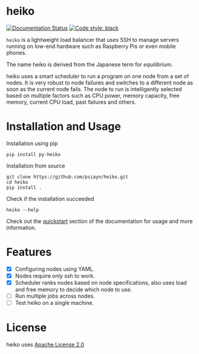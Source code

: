 # heiko

[![Documentation Status](https://readthedocs.org/projects/browser-history/badge/?version=latest)](https://browser-history.readthedocs.io/en/latest/?badge=latest)
[![Code style: black](https://img.shields.io/badge/code%20style-black-000000.svg)](https://github.com/psf/black)

```heiko``` is a lightweight load balancer that uses SSH to manage servers running on
low-end hardware such as Raspberry Pis or even mobile phones.

The name heiko is derived from the Japanese term for *equilibrium*.

heiko uses a smart scheduler to run a program on one node from a set of nodes. It is
very robust to node failures and switches to a different node as soon as the current node
fails. The node to run is intelligently selected based on multiple factors such as CPU power,
memory capacity, free memory, current CPU load, past failures and others.


# Installation and Usage

Installation using pip
```
pip install py-heiko
```

Installation from source
```
git clone https://github.com/psiayn/heiko.git
cd heiko
pip install .
```

Check if the installation succeeded
```
heiko --help
```

Check out the [quickstart](https://heiko.readthedocs.io/en/latest/quickstart.html) section of the documentation for usage and more information.

# Features

- [X] Configuring nodes using YAML.
- [X] Nodes require only ssh to work.
- [X] Scheduler ranks nodes based on node specifications, also uses load and free memory to decide which node to use.
- [ ] Run multiple jobs across nodes.
- [ ] Test heiko on a single machine.

# License

heiko uses [Apache License 2.0](LICENSE)
